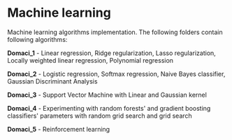 # Machine learning

Machine learning algorithms implementation. The following folders contain following algorithms:

**Domaci_1** - Linear regression, Ridge regularization, Lasso regularization, Locally weighted linear regression, Polynomial regression

**Domaci_2** - Logistic regression, Softmax regression, Naive Bayes classifier, Gaussian Discriminant Analysis

**Domaci_3** - Support Vector Machine with Linear and Gaussian kernel

**Domaci_4** - Experimenting with random forests' and gradient boosting classifiers' parameters with random grid search and grid search

**Domaci_5** - Reinforcement learning
